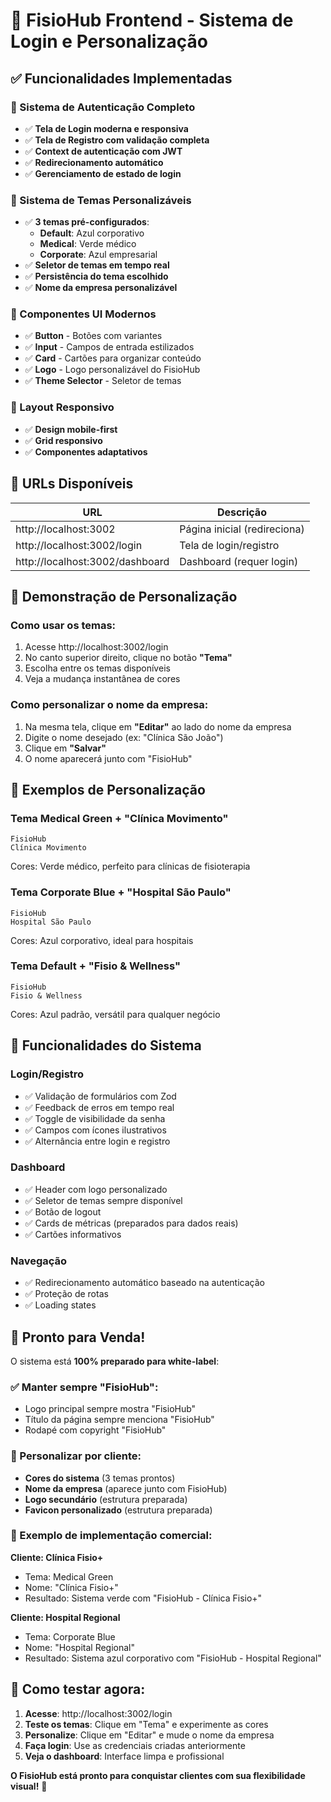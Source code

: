 # 🎨 FisioHub Frontend - Sistema de Login e Personalização

## ✅ Funcionalidades Implementadas

### 🔐 Sistema de Autenticação Completo
- ✅ **Tela de Login moderna e responsiva**
- ✅ **Tela de Registro com validação completa**
- ✅ **Context de autenticação com JWT**
- ✅ **Redirecionamento automático**
- ✅ **Gerenciamento de estado de login**

### 🎨 Sistema de Temas Personalizáveis
- ✅ **3 temas pré-configurados**:
  - **Default**: Azul corporativo
  - **Medical**: Verde médico
  - **Corporate**: Azul empresarial
- ✅ **Seletor de temas em tempo real**
- ✅ **Persistência do tema escolhido**
- ✅ **Nome da empresa personalizável**

### 🧩 Componentes UI Modernos
- ✅ **Button** - Botões com variantes
- ✅ **Input** - Campos de entrada estilizados
- ✅ **Card** - Cartões para organizar conteúdo
- ✅ **Logo** - Logo personalizável do FisioHub
- ✅ **Theme Selector** - Seletor de temas

### 📱 Layout Responsivo
- ✅ **Design mobile-first**
- ✅ **Grid responsivo**
- ✅ **Componentes adaptativos**

## 🎯 URLs Disponíveis

| URL | Descrição |
|-----|-----------|
| http://localhost:3002 | Página inicial (redireciona) |
| http://localhost:3002/login | Tela de login/registro |
| http://localhost:3002/dashboard | Dashboard (requer login) |

## 🌈 Demonstração de Personalização

### Como usar os temas:
1. Acesse http://localhost:3002/login
2. No canto superior direito, clique no botão **"Tema"**
3. Escolha entre os temas disponíveis
4. Veja a mudança instantânea de cores

### Como personalizar o nome da empresa:
1. Na mesma tela, clique em **"Editar"** ao lado do nome da empresa
2. Digite o nome desejado (ex: "Clínica São João")
3. Clique em **"Salvar"**
4. O nome aparecerá junto com "FisioHub"

## 🎨 Exemplos de Personalização

### Tema Medical Green + "Clínica Movimento"
```
FisioHub
Clínica Movimento
```
Cores: Verde médico, perfeito para clínicas de fisioterapia

### Tema Corporate Blue + "Hospital São Paulo"  
```
FisioHub
Hospital São Paulo
```
Cores: Azul corporativo, ideal para hospitais

### Tema Default + "Fisio & Wellness"
```
FisioHub
Fisio & Wellness
```
Cores: Azul padrão, versátil para qualquer negócio

## 🔧 Funcionalidades do Sistema

### Login/Registro
- ✅ Validação de formulários com Zod
- ✅ Feedback de erros em tempo real
- ✅ Toggle de visibilidade da senha
- ✅ Campos com ícones ilustrativos
- ✅ Alternância entre login e registro

### Dashboard
- ✅ Header com logo personalizado
- ✅ Seletor de temas sempre disponível
- ✅ Botão de logout
- ✅ Cards de métricas (preparados para dados reais)
- ✅ Cartões informativos

### Navegação
- ✅ Redirecionamento automático baseado na autenticação
- ✅ Proteção de rotas
- ✅ Loading states

## 🚀 Pronto para Venda!

O sistema está **100% preparado para white-label**:

### ✅ Manter sempre "FisioHub":
- Logo principal sempre mostra "FisioHub"
- Título da página sempre menciona "FisioHub" 
- Rodapé com copyright "FisioHub"

### 🎨 Personalizar por cliente:
- **Cores do sistema** (3 temas prontos)
- **Nome da empresa** (aparece junto com FisioHub)
- **Logo secundário** (estrutura preparada)
- **Favicon personalizado** (estrutura preparada)

### 💼 Exemplo de implementação comercial:

**Cliente: Clínica Fisio+**
- Tema: Medical Green 
- Nome: "Clínica Fisio+"
- Resultado: Sistema verde com "FisioHub - Clínica Fisio+"

**Cliente: Hospital Regional**
- Tema: Corporate Blue
- Nome: "Hospital Regional" 
- Resultado: Sistema azul corporativo com "FisioHub - Hospital Regional"

## 🧪 Como testar agora:

1. **Acesse**: http://localhost:3002/login
2. **Teste os temas**: Clique em "Tema" e experimente as cores
3. **Personalize**: Clique em "Editar" e mude o nome da empresa
4. **Faça login**: Use as credenciais criadas anteriormente
5. **Veja o dashboard**: Interface limpa e profissional

**O FisioHub está pronto para conquistar clientes com sua flexibilidade visual!** 🎉